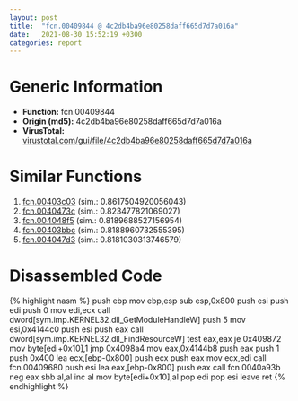 ```yaml
---
layout: post
title:  "fcn.00409844 @ 4c2db4ba96e80258daff665d7d7a016a"
date:   2021-08-30 15:52:19 +0300
categories: report
---
```


# Generic Information
- **Function:** fcn.00409844
- **Origin (md5):** 4c2db4ba96e80258daff665d7d7a016a
- **VirusTotal:** [virustotal.com/gui/file/4c2db4ba96e80258daff665d7d7a016a][virustotal_ref]



# Similar Functions

1. [fcn.00403c03][similar_1_ref] (sim.: 0.8617504920056043)
2. [fcn.0040473c][similar_2_ref] (sim.: 0.823477821069027)
3. [fcn.004048f5][similar_3_ref] (sim.: 0.8189688527156954)
4. [fcn.00403bbc][similar_4_ref] (sim.: 0.8188960732555395)
5. [fcn.004047d3][similar_5_ref] (sim.: 0.8181030313746579)


# Disassembled Code

{% highlight nasm %}
push ebp
mov ebp,esp
sub esp,0x800
push esi
push edi
push 0
mov edi,ecx
call dword[sym.imp.KERNEL32.dll_GetModuleHandleW]
push 5
mov esi,0x4144c0
push esi
push eax
call dword[sym.imp.KERNEL32.dll_FindResourceW]
test eax,eax
je 0x409872
mov byte[edi+0x10],1
jmp 0x4098a4
mov eax,0x4144b8
push eax
push 1
push 0x400
lea ecx,[ebp-0x800]
push ecx
push eax
mov ecx,edi
call fcn.00409680
push esi
lea eax,[ebp-0x800]
push eax
call fcn.0040a93b
neg eax
sbb al,al
inc al
mov byte[edi+0x10],al
pop edi
pop esi
leave 
ret 
{% endhighlight %}


[similar_1_ref]: /report/fcn.00403c03@5f763449465a14d1cdb5ea67e2f984d0
[similar_2_ref]: /report/fcn.0040473c@0c82eefbb8a4714538e49f74fe0058a6
[similar_3_ref]: /report/fcn.004048f5@73677cb40830e94fbfb5483ff33e40b9
[similar_4_ref]: /report/fcn.00403bbc@1123b7aa5760238fe93045e585b8234c
[similar_5_ref]: /report/fcn.004047d3@024d69b3dfb503973cce5c1700f282aa
[virustotal_ref]: https://www.virustotal.com/gui/file/4c2db4ba96e80258daff665d7d7a016a